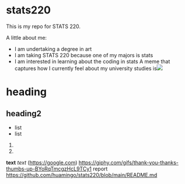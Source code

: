 # stats220
This is my repo for STATS 220. 

A little about me:

- I am undertaking a degree in art
- I am taking STATS 220 because one of my majors is stats
- I am interested in learning about the coding in stats
A meme that captures how I currently feel about my university studies is![](https://c.tenor.com/8druEACXtX8AAAAd/tenor.gif)

# heading
## heading2
- list
- list
1. 
2.

**text**
*text*
(https://google.com)
https://giphy.com/gifs/thank-you-thanks-thumbs-up-BYoRqTmcgzHcL9TCy1
report https://github.com/huamingo/stats220/blob/main/README.md
